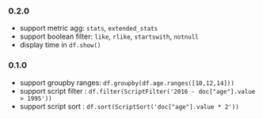 
### 0.2.0

* support metric agg: `stats`, `extended_stats`
* support boolean filter: `like`, `rlike`, `startswith`, `notnull`
* display time in `df.show()`

### 0.1.0

* support groupby ranges: `df.groupby(df.age.ranges([10,12,14]))`
* support script filter : `df.filter(ScriptFilter('2016 - doc["age"].value > 1995'))`
* support script sort : `df.sort(ScriptSort('doc["age"].value * 2'))`
